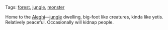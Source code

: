 Tags: [forest](Forests), [jungle](Jungles), [monster](Monsters)

Home to the [Aleghi](Aleghi)—[jungle](Jungles) dwelling, big-foot like creatures, kinda like yetis. Relatively peaceful. Occasionally will kidnap people.